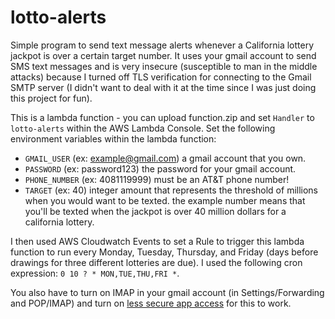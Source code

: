 # lotto-alerts

Simple program to send text message alerts whenever a California lottery jackpot
is over a certain target number. It uses your gmail account to send SMS text
messages and is very insecure (susceptible to man in the middle attacks) because
I turned off TLS verification for connecting to the Gmail SMTP server (I didn't
want to deal with it at the time since I was just doing this project for fun).

This is a lambda function - you can upload function.zip and set `Handler` to
`lotto-alerts` within the AWS Lambda Console. Set the following environment
variables within the lambda function:

- `GMAIL_USER` (ex: example@gmail.com) a gmail account that you own.
- `PASSWORD` (ex: password123) the password for your gmail account.
- `PHONE_NUMBER` (ex: 4081119999) must be an AT&T phone number!
- `TARGET` (ex: 40) integer amount that represents the threshold of millions
  when you would want to be texted. the example number means that you'll be
  texted when the jackpot is over 40 million dollars for a california lottery.

I then used AWS Cloudwatch Events to set a Rule to trigger this lambda function
to run every Monday, Tuesday, Thursday, and Friday (days before drawings for
three different lotteries are due). I used the following cron expression: `0 10
? * MON,TUE,THU,FRI *`.

You also have to turn on IMAP in your gmail account (in Settings/Forwarding and
POP/IMAP) and turn on [less secure app
access](https://myaccount.google.com/lesssecureapps) for this to work.
